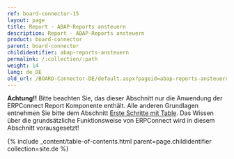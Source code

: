 ```yaml
---
ref: board-connector-15
layout: page
title: Report - ABAP-Reports ansteuern
description: Report - ABAP-Reports ansteuern
product: board-connector
parent: board-connector
childidentifier: abap-reports-ansteuern
permalink: /:collection/:path
weight: 14
lang: de_DE
old_url: /BOARD-Connector-DE/default.aspx?pageid=abap-reports-ansteuern
---
```


**Achtung!!** Bitte beachten Sie, das dieser Abschnitt nur die Anwendung der ERPConnect Report Komponente enthält. Alle anderen Grundlagen entnehmen Sie bitte dem Abschnitt [Erste Schritte mit Table](./erste-schritte-mit-table). Das Wissen über die grundsätzliche Funktionsweise von ERPConnect wird in diesem Abschnitt vorausgesetzt!


{% include _content/table-of-contents.html parent=page.childidentifier collection=site.de %}